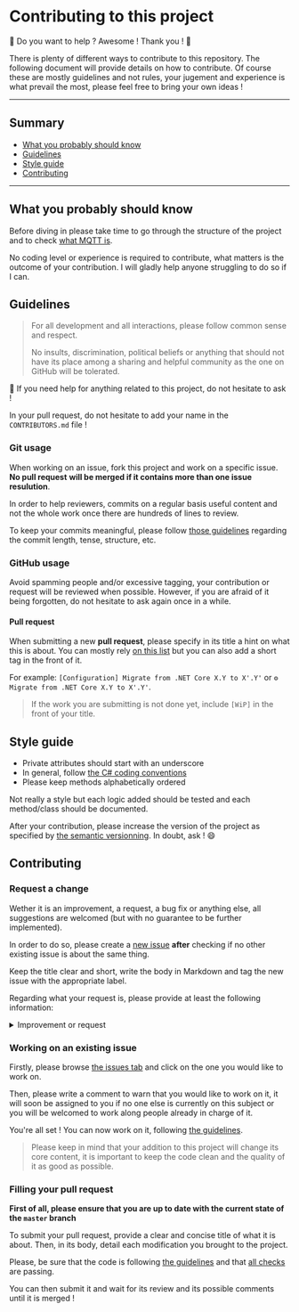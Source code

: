 # Contributing to this project

🎊 Do you want to help ? Awesome ! Thank you ! 🎉  

There is plenty of different ways to contribute to this repository. The 
following document will provide details on how to contribute. Of course
these are mostly guidelines and not rules, your jugement and experience is
what prevail the most, please feel free to bring your own ideas !

---

## Summary

- [What you probably should know](#what-you-probably-should-know)
- [Guidelines](#guidelines)
- [Style guide](#style-guide)
- [Contributing](#contributing)

---

## What you probably should know

Before diving in please take time to go through the structure of the project and to check
[what MQTT is](http://mqtt.org/).

No coding level or experience is required to contribute, what matters is the outcome of
your contribution. I will gladly help anyone struggling to do so if I can.

## Guidelines

> For all development and all interactions, please follow common sense and respect.
> 
> No insults, discrimination, political beliefs or anything that should not have its place among
> a sharing and helpful community as the one on GitHub will be tolerated.

📝 If you need help for anything related to this project, do not hesitate to ask !

In your pull request, do not hesitate to add your name in the `CONTRIBUTORS.md` file ! 

### Git usage

When working on an issue, fork this project and work on a specific issue. **No pull request**
**will be merged if it contains more than one issue resulution**.

In order to help reviewers, commits on a regular basis useful content and not the whole work once
there are hundreds of lines to review.

To keep your commits meaningful, please follow 
[those guidelines](https://github.com/pBouillon/git_tutorials/blob/master/methodology/commit_rules.md)
regarding the commit length, tense, structure, etc.

### GitHub usage

Avoid spamming people and/or excessive tagging, your contribution or request will be reviewed when
possible. However, if you are afraid of it being forgotten, do not hesitate to ask again once in a
while.

#### Pull request

When submitting a new **pull request**, please specify in its title a hint on what this is about.
You can mostly rely [on this list](https://github.com/pBouillon/git_tutorials/blob/master/methodology/emoji_commit_list.md)
but you can also add a short tag in the front of it.  

For example: `[Configuration] Migrate from .NET Core X.Y to X'.Y'` or `⚙️ Migrate from .NET Core X.Y to X'.Y'`.

> If the work you are submitting is not done yet, include `[WiP]` in the front of your title.

## Style guide

- Private attributes should start with an underscore
- In general, follow [the C# coding conventions](https://docs.microsoft.com/en-us/dotnet/csharp/programming-guide/inside-a-program/coding-conventions)
- Please keep methods alphabetically ordered

Not really a style but each logic added should be tested and each method/class should be documented.

After your contribution, please increase the version of the project as specified by
[the semantic versionning](https://semver.org/). In doubt, ask ! 😄

## Contributing

### Request a change

Wether it is an improvement, a request, a bug fix or anything else, all suggestions are welcomed
(but with no guarantee to be further implemented).

In order to do so, please create a [new issue](https://github.com/pBouillon/MqttTopicBuilder/issues/new)
**after** checking if no other existing issue is about the same thing.

Keep the title clear and short, write the body in Markdown and tag the new issue with the appropriate
label.

Regarding what your request is, please provide at least the following information:

<details>
<summary>
Improvement or request
</summary>
<p>
- What you think is missing
- Why do you think it is missing and has its place in this project
- Any resources to help to its development (documentation, PoC, existing sources, etc.)
</p>

<summary>
Bug report
</summary>
<p>
- Comprehensive and descriptive description of the bug
- Clear examples and steps to demonstrate this bug
- The expected outcome and the actual result
- If possible, the stack trace of the error
</p>
</details>

### Working on an existing issue

Firstly, please browse [the issues tab](https://github.com/pBouillon/MqttTopicBuilder/issues) and
click on the one you would like to work on.  

Then, please write a comment to warn that you would like to work on it, it will soon be assigned to
you if no one else is currently on this subject or you will be welcomed to work along people already
in charge of it.

You're all set ! You can now work on it, following [the guidelines](#guidelines).

> Please keep in mind that your addition to this project will change its core content,
> it is important to keep the code clean and the quality of it as good as possible.

### Filling your pull request

**First of all, please ensure that you are up to date with the current state of the `master` branch**

To submit your pull request, provide a clear and concise title of what it is about. Then, in its
body, detail each modification you brought to the project.

Please, be sure that the code is following [the guidelines](#guidelines) and that
[all checks](https://github.com/pBouillon/MqttTopicBuilder/actions) are passing.

You can then submit it and wait for its review and its possible comments until it is merged !
